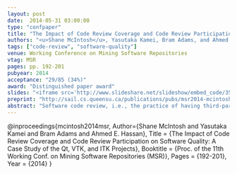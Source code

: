 ```yaml
---
layout: post
date:  2014-05-31 03:00:00
type: "confpaper"
title: "The Impact of Code Review Coverage and Code Review Participation on Software Quality: A Case Study of the Qt, VTK, and ITK Projects"
authors: "<u>Shane McIntosh</u>, Yasutaka Kamei, Bram Adams, and Ahmed E. Hassan"
tags: ["code-review", "software-quality"]
venue: Working Conference on Mining Software Repositories
vtag: MSR
pages: pp. 192-201
pubyear: 2014
acceptance: "29/85 (34%)"
award: "Distinguished paper award"
slides: "<iframe src='http://www.slideshare.net/slideshow/embed_code/35705165' width='427' height='356' frameborder='0' marginwidth='0' marginheight='0' scrolling='no' style='border:1px solid #CCC; border-width:1px 1px 0; margin-bottom:5px; max-width: 100%;' allowfullscreen> </iframe>"
preprint: "http://sail.cs.queensu.ca/publications/pubs/msr2014-mcintosh.pdf"
abstract: "Software code review, i.e., the practice of having third-party team members critique changes to a software system, is a well-established best practice in both open source and proprietary software domains. Prior work has shown that the formal code inspections of the past tend to improve the quality of software delivered by students and small teams. However, the formal code inspection process mandates strict review criteria (e.g., in-person meetings and reviewer checklists) to ensure a base level of review quality, while the modern, lightweight code reviewing process does not. Although recent work explores the modern code review process qualitatively, little research quantitatively explores the relationship between properties of the modern code review process and software quality. Hence, in this paper, we study the relationship between software quality and: (1) code review coverage, i.e., the proportion of changes that have been code reviewed, and (2) code review participation, i.e., the degree of reviewer involvement in the code review process. Through a case study of the Qt, VTK, and ITK projects, we find that both code review coverage and participation share a significant link with software quality. Low code review coverage and participation are estimated to produce components with up to two and five additional post-release defects respectively. Our results empirically confirm the intuition that poorly reviewed code has a negative impact on software quality in large systems using modern reviewing tools."
---
```

@inproceedings{mcintosh2014msr,
	Author={Shane McIntosh and Yasutaka Kamei and Bram Adams and Ahmed E. Hassan},
	Title = {The Impact of Code Review Coverage and Code Review Participation on Software Quality: A Case Study of the Qt, VTK, and ITK Projects},
	Booktitle = {Proc. of the 11th Working Conf. on Mining Software Repositories (MSR)},
	Pages = {192-201},
	Year = {2014}
}
